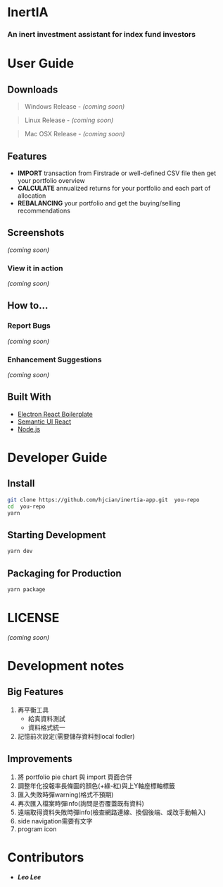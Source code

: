 # InertIA
### An inert investment assistant for index fund investors

# User Guide
## Downloads
> Windows Release - *(coming soon)*

> Linux Release - *(coming soon)*

> Mac OSX Release - *(coming soon)*

## Features
- **IMPORT** transaction from Firstrade or well-defined CSV file then get your portfolio overview
- **CALCULATE** annualized returns for your portfolio and each part of allocation
- **REBALANCING** your portfolio and get the buying/selling recommendations

## Screenshots
*(coming soon)*
### View it in action
*(coming soon)*

## How to...
### Report Bugs 
*(coming soon)*
### Enhancement Suggestions
*(coming soon)*

## Built With
- [Electron React Boilerplate](https://electron-react-boilerplate.js.org/)
- [Semantic UI React](https://react.semantic-ui.com/)
- [Node.js](https://nodejs.org/en/)

# Developer Guide
## Install
```bash
git clone https://github.com/hjcian/inertia-app.git  you-repo
cd  you-repo
yarn
```
## Starting Development
```bash
yarn dev
```
## Packaging for Production
```bash
yarn package
```

# LICENSE
*(coming soon)*

# Development notes
## Big Features
1. 再平衡工具
    - 給真資料測試
    - 資料格式統一
1. 記憶前次設定(需要儲存資料到local fodler)

## Improvements
1. 將 portfolio pie chart 與 import 頁面合併
1. 調整年化投報率長條圖的顏色(+綠-紅)與上Y軸座標軸標籤
1. 匯入失敗時彈warning(格式不預期)
1. 再次匯入檔案時彈info(詢問是否覆蓋既有資料)
1. 遠端取得資料失敗時彈info(檢查網路連線、換個後端、或改手動輸入)
1. side navigation需要有文字
1. program icon

# Contributors
- ***Leo Lee***

